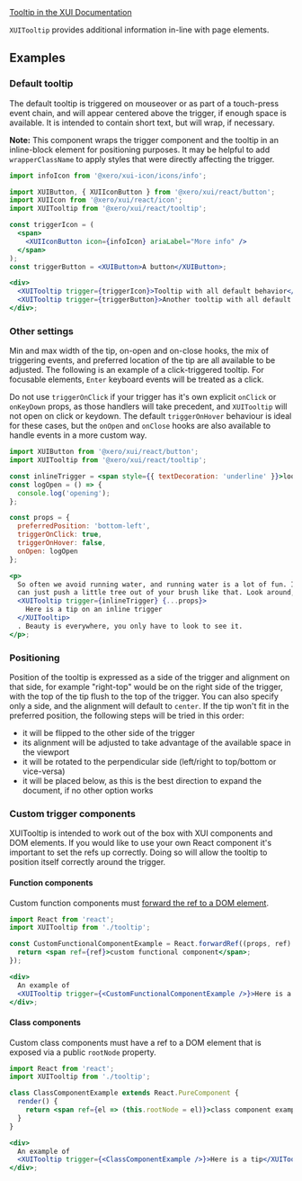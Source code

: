 <div class="xui-margin-vertical">
	<a href="../section-components-alerts-tooltip.html" isDocLink>Tooltip in the XUI Documentation</a>
</div>

`XUITooltip` provides additional information in-line with page elements.

## Examples

### Default tooltip

The default tooltip is triggered on mouseover or as part of a touch-press event chain, and will appear centered above the trigger, if enough space is available. It is intended to contain short text, but will wrap, if necessary.

**Note:** This component wraps the trigger component and the tooltip in an inline-block element for positioning purposes. It may be helpful to add `wrapperClassName` to apply styles that were directly affecting the trigger.

```jsx harmony
import infoIcon from '@xero/xui-icon/icons/info';

import XUIButton, { XUIIconButton } from '@xero/xui/react/button';
import XUIIcon from '@xero/xui/react/icon';
import XUITooltip from '@xero/xui/react/tooltip';

const triggerIcon = (
  <span>
    <XUIIconButton icon={infoIcon} ariaLabel="More info" />
  </span>
);
const triggerButton = <XUIButton>A button</XUIButton>;

<div>
  <XUITooltip trigger={triggerIcon}>Tooltip with all default behavior</XUITooltip>
  <XUITooltip trigger={triggerButton}>Another tooltip with all default behavior</XUITooltip>
</div>;
```

### Other settings

Min and max width of the tip, on-open and on-close hooks, the mix of triggering events, and preferred location of the tip are all available to be adjusted. The following is an example of a click-triggered tooltip. For focusable elements, `Enter` keyboard events will be treated as a click.

Do not use `triggerOnClick` if your trigger has it's own explicit `onClick` or `onKeyDown` props, as those handlers will take precedent, and `XUITooltip` will not open on click or keydown. The default `triggerOnHover` behaviour is ideal for these cases, but the `onOpen` and `onClose` hooks are also available to handle events in a more custom way.

```jsx harmony
import XUIButton from '@xero/xui/react/button';
import XUITooltip from '@xero/xui/react/tooltip';

const inlineTrigger = <span style={{ textDecoration: 'underline' }}>look at what we have</span>;
const logOpen = () => {
  console.log('opening');
};

const props = {
  preferredPosition: 'bottom-left',
  triggerOnClick: true,
  triggerOnHover: false,
  onOpen: logOpen
};

<p>
  So often we avoid running water, and running water is a lot of fun. Isn&apos;t that fantastic? You
  can just push a little tree out of your brush like that. Look around,{' '}
  <XUITooltip trigger={inlineTrigger} {...props}>
    Here is a tip on an inline trigger
  </XUITooltip>
  . Beauty is everywhere, you only have to look to see it.
</p>;
```

### Positioning

Position of the tooltip is expressed as a side of the trigger and alignment on that side, for example "right-top" would be on the right side of the trigger, with the top of the tip flush to the top of the trigger. You can also specify only a side, and the alignment will default to `center`.
If the tip won't fit in the preferred position, the following steps will be tried in this order:

- it will be flipped to the other side of the trigger
- its alignment will be adjusted to take advantage of the available space in the viewport
- it will be rotated to the perpendicular side (left/right to top/bottom or vice-versa)
- it will be placed below, as this is the best direction to expand the document, if no other option works

### Custom trigger components

XUITooltip is intended to work out of the box with XUI components and DOM elements. If you would like to use your own React component it's important to set the refs up correctly. Doing so will allow the tooltip to position itself correctly around the trigger.

#### Function components

Custom function components must [forward the ref to a DOM element](https://reactjs.org/docs/forwarding-refs.html#forwarding-refs-to-dom-components).

```jsx harmony
import React from 'react';
import XUITooltip from './tooltip';

const CustomFunctionalComponentExample = React.forwardRef((props, ref) => {
  return <span ref={ref}>custom functional component</span>;
});

<div>
  An example of
  <XUITooltip trigger={<CustomFunctionalComponentExample />}>Here is a tip</XUITooltip>.
</div>;
```

#### Class components

Custom class components must have a ref to a DOM element that is exposed via a public `rootNode` property.

```jsx harmony
import React from 'react';
import XUITooltip from './tooltip';

class ClassComponentExample extends React.PureComponent {
  render() {
    return <span ref={el => (this.rootNode = el)}>class component example</span>;
  }
}

<div>
  An example of
  <XUITooltip trigger={<ClassComponentExample />}>Here is a tip</XUITooltip>.
</div>;
```
